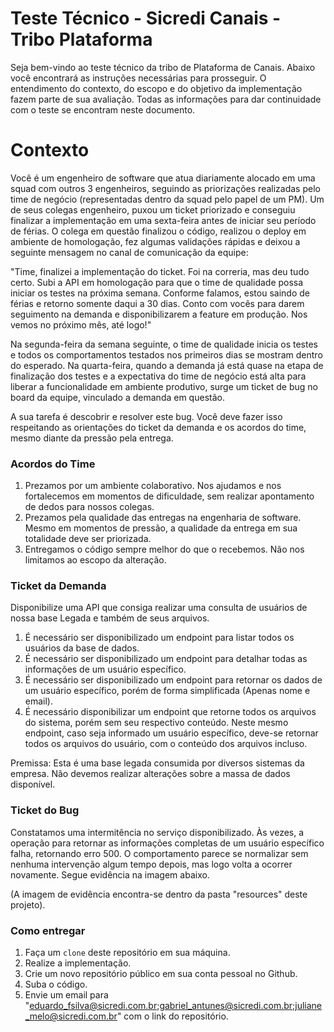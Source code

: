 # Teste Técnico - Sicredi Canais - Tribo Plataforma
Seja bem-vindo ao teste técnico da tribo de Plataforma de Canais. Abaixo você encontrará as instruções necessárias para prosseguir.
O entendimento do contexto, do escopo e do objetivo da implementação fazem parte de sua avaliação. 
Todas as informações para dar continuidade com o teste se encontram neste documento.

# Contexto
Você é um engenheiro de software que atua diariamente alocado em uma squad com outros 3 engenheiros, seguindo as priorizações 
realizadas pelo time de negócio (representadas dentro da squad pelo papel de um PM). Um de seus colegas engenheiro, puxou um ticket priorizado
e conseguiu finalizar a implementação em uma sexta-feira antes de iniciar seu período de férias. O colega em questão finalizou o código, 
realizou o deploy em ambiente de homologação, fez algumas validações rápidas e deixou a seguinte mensagem no canal de comunicação da equipe:

"Time, finalizei a implementação do ticket. Foi na correria, mas deu tudo certo. Subi a API em homologação para que o time de qualidade
possa iniciar os testes na próxima semana. Conforme falamos, estou saindo de férias e retorno somente daqui a 30 dias.
Conto com vocês para darem seguimento na demanda e disponibilizarem a feature em produção. Nos vemos no próximo mês, até logo!"

Na segunda-feira da semana seguinte, o time de qualidade inicia os testes e todos os comportamentos testados nos primeiros dias se mostram dentro do esperado.
Na quarta-feira, quando a demanda já está quase na etapa de finalização dos testes e a expectativa do time de negócio está alta para 
liberar a funcionalidade em ambiente produtivo, surge um ticket de bug no board da equipe, vinculado a demanda em questão.

A sua tarefa é descobrir e resolver este bug. Você deve fazer isso respeitando as orientações do ticket da demanda e os acordos do time, mesmo diante da pressão pela entrega.

### Acordos do Time
1. Prezamos por um ambiente colaborativo. Nos ajudamos e nos fortalecemos em momentos de dificuldade, sem realizar apontamento de dedos para nossos colegas.
2. Prezamos pela qualidade das entregas na engenharia de software. Mesmo em momentos de pressão, a qualidade da entrega em sua totalidade deve ser priorizada.
3. Entregamos o código sempre melhor do que o recebemos. Não nos limitamos ao escopo da alteração.

### Ticket da Demanda
Disponibilize uma API que consiga realizar uma consulta de usuários de nossa base Legada e também de seus arquivos.
1. É necessário ser disponibilizado um endpoint para listar todos os usuários da base de dados.
2. É necessário ser disponibilizado um endpoint para detalhar todas as informações de um usuário específico.
3. É necessário ser disponibilizado um endpoint para retornar os dados de um usuário específico, porém de forma simplificada (Apenas nome e email).
4. É necessário disponibilizar um endpoint que retorne todos os arquivos do sistema, porém sem seu respectivo conteúdo. Neste mesmo endpoint, caso seja informado um usuário específico, deve-se retornar todos os arquivos do usuário, com o conteúdo dos arquivos incluso.

Premissa: Esta é uma base legada consumida por diversos sistemas da empresa. Não devemos realizar alterações sobre a massa de dados disponível.

### Ticket do Bug
Constatamos uma intermitência no serviço disponibilizado. Às vezes, a operação para retornar as informações completas de um usuário específico falha, retornando erro 500.
O comportamento parece se normalizar sem nenhuma intervenção algum tempo depois, mas logo volta a ocorrer novamente.
Segue evidência na imagem abaixo.

(A imagem de evidência encontra-se dentro da pasta "resources" deste projeto).

### Como entregar
1. Faça um `clone` deste repositório em sua máquina.
2. Realize a implementação.
3. Crie um novo repositório público em sua conta pessoal no Github.
4. Suba o código.
5. Envie um email para "eduardo_fsilva@sicredi.com.br;gabriel_antunes@sicredi.com.br;juliane_melo@sicredi.com.br" com o link do repositório.

